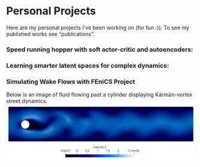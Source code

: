 # Personal Projects
Here are my personal projects I've been working on (for fun :)). To see my published works see "publications".

### Speed running hopper with soft actor-critic and autoencoders:

### Learning smarter latent spaces for complex dynamics:

### Simulating Wake Flows with FEniCS Project
Below is an image of fluid flowing past a cylinder displaying K&#225;rm&#225;n-vortex street dynamics.
<img src="assets/images/WakeFlow.png" alt="Wake flow generated with FEniCS" class="inline"/>
